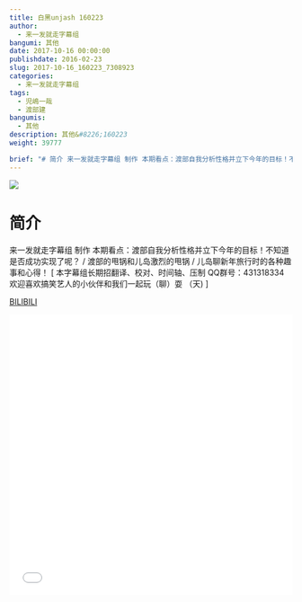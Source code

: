 ```yaml
---
title: 白黑unjash 160223
author: 
  - 来一发就走字幕组
bangumi: 其他
date: 2017-10-16 00:00:00
publishdate: 2016-02-23
slug: 2017-10-16_160223_7308923
categories: 
  - 来一发就走字幕组
tags: 
  - 児嶋一哉
  - 渡部建
bangumis: 
  - 其他
description: 其他&#8226;160223
weight: 39777

brief: "# 简介 来一发就走字幕组 制作 本期看点：渡部自我分析性格并立下今年的目标！不知道是否成功实现了呢？ / 渡部的甩锅和儿岛激烈的甩锅 / 儿岛聊新年旅行时的各种趣事和心得！"
---
```


![](https://i.imgur.com/gbdtWzP.jpg)

# 简介  
来一发就走字幕组 制作
本期看点：渡部自我分析性格并立下今年的目标！不知道是否成功实现了呢？ / 渡部的甩锅和儿岛激烈的甩锅 / 儿岛聊新年旅行时的各种趣事和心得！
 [ 本字幕组长期招翻译、校对、时间轴、压制   QQ群号：431318334 欢迎喜欢搞笑艺人的小伙伴和我们一起玩（聊）耍 （天) ]


  [BILIBILI](https://www.bilibili.com/video/av7308923/)


<div class="vcontainer">  <iframe class='video' src="//www.bilibili.com/blackboard/player.html?aid=7308923" width="100%" height="500" frameborder="0" allowfullscreen="allowfullscreen"></iframe></div>
